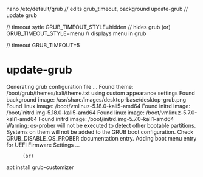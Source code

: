 nano /etc/default/grub          // edits grub_timeout, background
update-grub             // update grub


// timeout sytle
GRUB_TIMEOUT_STYLE=hidden         // hides grub
         (or)
GRUB_TIMEOUT_STYLE=menu           // displays menu in grub


// timeout
GRUB_TIMEOUT=5

# update-grub

Generating grub configuration file ...
Found theme: /boot/grub/themes/kali/theme.txt
using custom appearance settings
Found background image: /usr/share/images/desktop-base/desktop-grub.png
Found linux image: /boot/vmlinuz-5.18.0-kali5-amd64
Found initrd image: /boot/initrd.img-5.18.0-kali5-amd64
Found linux image: /boot/vmlinuz-5.7.0-kali1-amd64
Found initrd image: /boot/initrd.img-5.7.0-kali1-amd64
Warning: os-prober will not be executed to detect other bootable partitions.
Systems on them will not be added to the GRUB boot configuration.
Check GRUB_DISABLE_OS_PROBER documentation entry.
Adding boot menu entry for UEFI Firmware Settings ...


          (or)
          
          
apt install grub-customizer
